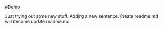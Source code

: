 #Demo

Just trying out some new stuff.
Adding a new sentence. Create readme.md will become update readme.md
